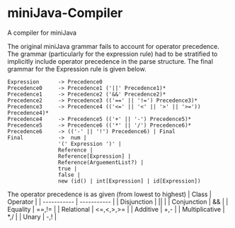 # miniJava-Compiler
A compiler for miniJava

The original miniJava grammar fails to account for operator precedence. The grammar (particularly for the expression rule) had to be stratified to implicitly include operator precedence in the parse structure. The final grammar for the Expression rule is given below.
```
Expression 		-> Precedence0
Precedence0		-> Precedence1 ('||' Precedence1)*
Precedence1		-> Precedence2 ('&&' Precedence2)*
Precedence2		-> Precedence3 (('==' || '!=') Precedence3)*
Precedence3		-> Precedence4 (('<=' || '<' || '>' || '>=')) Precedence4)*
Precedence4		-> Precedence5 (('+' || '-') Precedence5)*
Precedence5		-> Precedence6 (('*' || '/') Precedence6)*
Precedence6		-> (('-' || '!') Precedence6) | Final
Final			-> 	num | 
				'(' Expression ')' | 
				Reference | 
				Reference[Expression] | 
				Reference(ArguementList?) |
				true | 
				false | 
				new (id() | int[Expression] | id[Expression])
```

The operator precedence is as given (from lowest to highest)
| Class      | Operator |
| ----------- | ----------- |
| Disjunction      | &#124;&#124;       |
| Conjunction   | &&        |
| Equality   | ==,!=        |
| Relational   | <=,<,>,>=  |
| Additive   | +,-        |
| Multiplicative   | *,/        |
| Unary   | -,!        |
